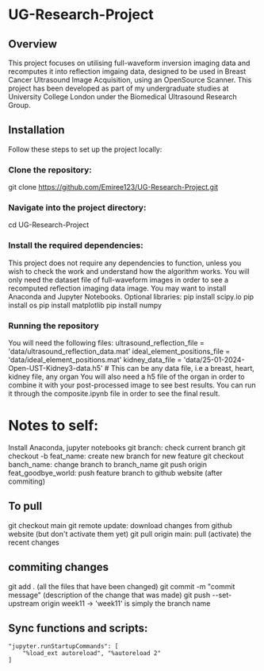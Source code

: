 # UG-Research-Project
## Overview
This project focuses on utilising full-waveform inversion imaging data and recomputes it into reflection imgaing data, designed to be used in Breast Cancer Ultrasound Image Acquisition, using an OpenSource Scanner. This project has been developed as part of my undergraduate studies at University College London under the Biomedical Ultrasound Research Group.

## Installation
 Follow these steps to set up the project locally:
### Clone the repository:
 git clone https://github.com/Emiree123/UG-Research-Project.git
### Navigate into the project directory:
 cd UG-Research-Project
### Install the required dependencies:
This project does not require any dependencies to function, unless you wish to check the work and understand how the algorithm works. You will only need the dataset file of full-waveform images in order to see a recomputed reflection imaging data image. You may want to install Anaconda and Jupyter Notebooks.
Optional libraries: 
 pip install scipy.io
 pip install os
 pip install matplotlib
 pip install numpy

### Running the repository
You will need the following files: 
 ultrasound_reflection_file = 'data/ultrasound_reflection_data.mat'
 ideal_element_positions_file = 'data/ideal_element_positions.mat'
 kidney_data_file = 'data/25-01-2024-Open-UST-Kidney3-data.h5' # This can be any data file, i.e a breast, heart, kidney file, any organ
You will also need a h5 file of the organ in order to combine it with your post-processed image to see best results. You can run it through the composite.ipynb file in order to see the final result.


# Notes to self: 
Install Anaconda, jupyter notebooks
 git branch: check current branch
 git checkout -b feat_name: create new branch for new feature
 git checkout banch_name: change branch to branch_name
 git push origin feat_goodbye_world: push feature branch to github website (after commiting)

 ## To pull
  git checkout main
  git remote update: download changes from github website (but don't activate them yet)
  git pull origin main: pull (activate) the recent changes
 
 ## commiting changes
  git add . (all the files that have been changed)
  git commit -m "commit message" (description of the change that was made)
  git push --set-upstream origin week11 -> 'week11'  is simply the branch name

## Sync functions and scripts:
    "jupyter.runStartupCommands": [
        "%load_ext autoreload", "%autoreload 2"
    ]
